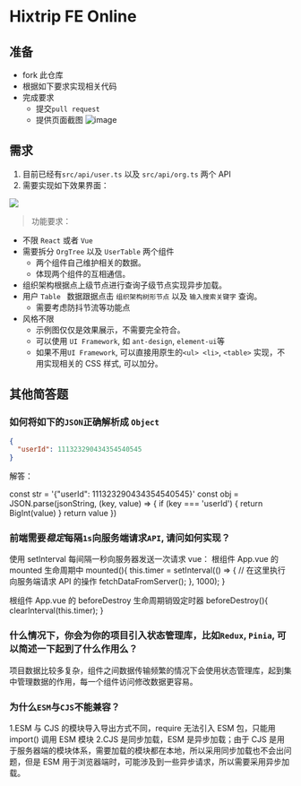 # Hixtrip FE Online

## 准备

- fork 此仓库
- 根据如下要求实现相关代码
- 完成要求
  - 提交`pull request`
  - 提供页面截图
![image](https://github.com/yiluxiangbe/fe-online/assets/123853839/59474d74-0114-441a-a0ba-25cece1276c9)

## 需求

1. 目前已经有`src/api/user.ts` 以及 `src/api/org.ts` 两个 API
2. 需要实现如下效果界面：

![](./docs/preview.jpg)

> 功能要求：

- 不限 `React` 或者 `Vue`
- 需要拆分 `OrgTree` 以及 `UserTable` 两个组件
  - 两个组件自己维护相关的数据。
  - 体现两个组件的互相通信。
- 组织架构根据点上级节点进行查询子级节点实现异步加载。
- 用户 `Table ` 数据跟据点击 `组织架构树形节点` 以及 `输入搜索关键字` 查询。
  - 需要考虑防抖节流等功能点
- 风格不限
  - 示例图仅仅是效果展示，不需要完全符合。
  - 可以使用 `UI Framework`, 如 `ant-design`, `element-ui`等
  - 如果不用`UI Framework`, 可以直接用原生的`<ul> <li>`, `<table>` 实现，不用实现相关的 CSS 样式, 可以加分。

## 其他简答题

### 如何将如下的`JSON`正确解析成 `Object`

```json
{
  "userId": 111323290434354540545
}
```

解答：

const str = '{"userId": 111323290434354540545}'
const obj = JSON.parse(jsonString, (key, value) => {
if (key === 'userId') {
return BigInt(value)
}
return value
})

### 前端需要*稳定*每隔`1s`向服务端请求`API`, 请问如何实现？

使用 setInterval 每间隔一秒向服务器发送一次请求
vue：
根组件 App.vue 的 mounted 生命周期中
mounted(){
this.timer = setInterval(() => {
// 在这里执行向服务端请求 API 的操作
fetchDataFromServer();
}, 1000);
}

根组件 App.vue 的 beforeDestroy 生命周期销毁定时器
beforeDestroy(){
clearInterval(this.timer);
}

### 什么情况下，你会为你的项目引入状态管理库，比如`Redux`, `Pinia`, 可以简述一下起到了什么作用么？

项目数据比较多复杂，组件之间数据传输频繁的情况下会使用状态管理库，起到集中管理数据的作用，每一个组件访问修改数据更容易。

### 为什么`ESM`与`CJS`不能兼容？

1.ESM 与 CJS 的模块导入导出方式不同，require 无法引入 ESM 包，只能用 import() 调用 ESM 模块
2.CJS 是同步加载，ESM 是异步加载；由于 CJS 是用于服务器端的模块体系，需要加载的模块都在本地，所以采用同步加载也不会出问题，但是 ESM 用于浏览器端时，可能涉及到一些异步请求，所以需要采用异步加载。
